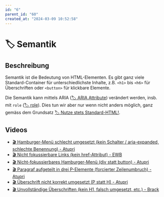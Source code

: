 ```yaml
---
id: "6"
parent_id: "60"
created_at: "2024-03-09 10:52:58"
---
```


# 🏷️ Semantik

## Beschreibung

Semantik ist die Bedeutung von HTML-Elementen. Es gibt ganz viele Standard-Container für unterschiedlichste Inhalte, z.B. `<h1>` bis `<h6>` für Überschriften oder `<button>` für klickbare Elemente.

Die Semantik kann mittels ARIA ([🏷️ ARIA Attribute](/de/tags//aria-attribute)) verändert werden, insb. mit `role` ([🏷️ role](/de/tags/aria-attribute/role)). Dies tun wir aber nur wenn nicht anders möglich, ganz gemäss dem Grundsatz [🏷️ Nutze stets Standard-HTML!](/de/tags/umsetzungs-kodex/nutze-stets-standard-html).

## Videos

- [🎬 Hamburger-Menü schlecht umgesetzt (kein Schalter / aria-expanded, schlechte Benennung) - Atupri](/videos/hamburger-menue-schlecht-umgesetzt-kein-schalter-aria-expanded-schlechte-benennung-atupri)
- [🎬 Nicht fokussierbare Links (kein href-Attribut) - EWB](/videos/nicht-fokussierbare-links-kein-href-attribut-ewb)
- [🎬 Nicht-fokussierbares Hamburger-Menü (div statt button) - Atupri](/videos/nicht-fokussierbares-hamburger-menue-div-statt-button-atupri)
- [🎬 Paragraf aufgeteilt in drei P-Elemente (forcierter Zeilenumbruch) - Atupri](/videos/paragraf-aufgeteilt-in-drei-p-elemente-forcierter-zeilenumbruch-atupri)
- [🎬 Überschrift nicht korrekt umgesetzt (P statt H) - Atupri](/videos/ueberschrift-nicht-korrekt-umgesetzt-p-statt-h-atupri)
- [🎬 Unvollständige Überschriften (kein H1, falsch umgesetzt, etc.) - Brack](/videos/unvollstaendige-ueberschriften-kein-h1-falsch-umgesetzt-etc-brack)